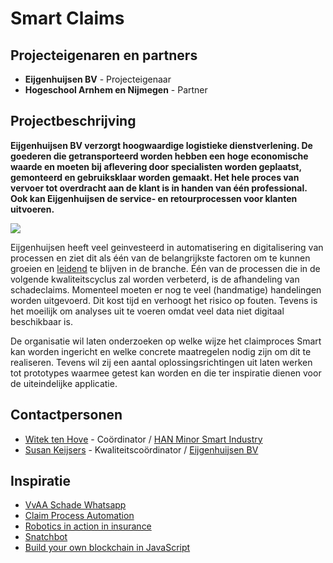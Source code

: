 # Smart Claims

## Projecteigenaren en partners
+ **Eijgenhuijsen BV** - Projecteigenaar
+ **Hogeschool Arnhem en Nijmegen** - Partner

## Projectbeschrijving
**Eijgenhuijsen BV verzorgt hoogwaardige logistieke dienstverlening. De goederen die getransporteerd worden hebben een hoge economische waarde en moeten bij aflevering door specialisten worden geplaatst, gemonteerd en gebruiksklaar worden gemaakt. Het hele proces van vervoer tot overdracht aan de klant is in handen van één professional. Ook kan Eijgenhuijsen de service- en retourprocessen voor klanten uitvoeren.**

![](https://www.eijgenhuijsen.nl/wp-content/uploads/2018/02/Onderzoek_Eijgehuijsen.jpg)

Eijgenhuijsen heeft veel geinvesteerd in automatisering en digitalisering van processen en ziet dit als één van de belangrijkste factoren om te kunnen groeien en [leidend](https://www.eijgenhuijsen.nl/eijgenhuijsen-in-de-top/) te blijven in de branche. Één van de processen die in de volgende kwaliteitscyclus zal worden verbeterd, is de afhandeling van schadeclaims. Momenteel moeten er nog te veel (handmatige) handelingen worden uitgevoerd. Dit kost tijd en verhoogt het risico op fouten. Tevens is het moeilijk om analyses uit te voeren omdat veel data niet digitaal beschikbaar is.

De organisatie wil laten onderzoeken op welke wijze het claimproces Smart kan worden ingericht en welke concrete maatregelen nodig zijn om dit te realiseren. Tevens wil zij een aantal oplossingsrichtingen uit laten werken tot prototypes waarmee getest kan worden en die ter inspiratie dienen voor de uiteindelijke applicatie.

## Contactpersonen
+ [Witek ten Hove](https://www.linkedin.com/in/witektenhove/) - Coördinator / [HAN Minor Smart Industry](https://witusj.github.io/MinorSI/) 
+ [Susan Keijsers](https://www.linkedin.com/in/susankeijsers/) - Kwaliteitscoördinator / [Eijgenhuijsen BV](https://www.eijgenhuijsen.nl/)
  
## Inspiratie
+ [VvAA Schade Whatsapp](https://www.vvaa.nl/service/schade/schade-melden-via-whatsapp)
+ [Claim Process Automation](https://youtu.be/dT0INU-fmI8)
+ [Robotics in action in insurance](https://youtu.be/9rdkK_8omAo)
+ [Snatchbot](https://youtu.be/YnNwCobbUdA)
+ [Build your own blockchain in JavaScript](https://youtu.be/zVqczFZr124)

